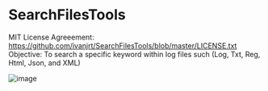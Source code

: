 # SearchFilesTools

MIT License Agreeement: https://github.com/ivanjrt/SearchFilesTools/blob/master/LICENSE.txt <br/>
Objective: To search a specific keyword within log files such (Log, Txt, Reg, Html, Json, and XML)

![image](https://github.com/ivanjrt/SearchFilesTools/assets/44326428/8b2c6a18-1db7-4167-8159-51b2edf08d62)

